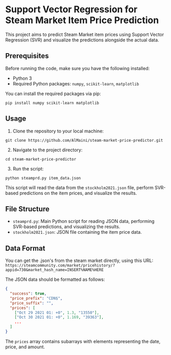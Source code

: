 # Support Vector Regression for Steam Market Item Price Prediction

This project aims to predict Steam Market item prices using Support Vector Regression (SVR) and visualize the predictions alongside the actual data.

## Prerequisites

Before running the code, make sure you have the following installed:

- Python 3
- Required Python packages: `numpy`, `scikit-learn`, `matplotlib`

You can install the required packages via pip:

```
pip install numpy scikit-learn matplotlib
```

## Usage

1. Clone the repository to your local machine:

```
git clone https://github.com/AlMaini/steam-market-price-predictor.git
```

2. Navigate to the project directory:

```
cd steam-market-price-predictor
```

3. Run the script:

```
python steamprd.py item_data.json
```

This script will read the data from the `stockholm2021.json` file, perform SVR-based predictions on the item prices, and visualize the results.

## File Structure

- `steamprd.py`: Main Python script for reading JSON data, performing SVR-based predictions, and visualizing the results.
- `stockholm2021.json`: JSON file containing the item price data.

## Data Format

You can get the .json's from the steam market directly, using this URL:
`https://steamcommunity.com/market/pricehistory/?appid=730&market_hash_name=INSERT%NAME%HERE`

The JSON data should be formatted as follows:

```json
{
  "success": true,
  "price_prefix": "CDN$",
  "price_suffix": "",
  "prices": [
    ["Oct 29 2021 01: +0", 1.3, "13550"],
    ["Oct 30 2021 01: +0", 1.169, "39363"],
    ...
  ]
}
```

The `prices` array contains subarrays with elements representing the date, price, and amount.
